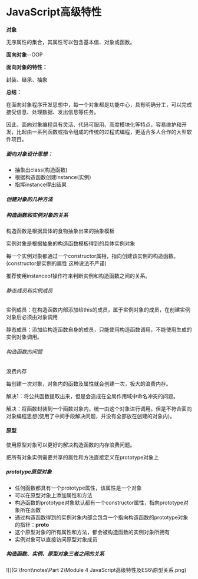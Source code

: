 # JavaScript高级特性

**对象**

无序属性的集合，其属性可以包含基本值、对象或函数。

**面向对象**--OOP

**面向对象的特性：**

封装、继承、抽象

**总结：**

在面向对象程序开发思想中，每一个对象都是功能中心，具有明确分工，可以完成接受信息、处理数据、发出信息等任务。

因此，面向对象编程具有灵活、代码可服用、高度模块化等特点，容易维护和开发，比起由一系列函数或指令组成的传统的过程式编程，更适合多人合作的大型软件项目。

##### 面向对象设计思想：

* 抽象出class(构造函数)
* 根据构造函数创建Instance(实例)
* 指挥instance得出结果

##### 创建对象的几种方法

##### 构造函数和实例对象的关系

构造函数是根据具体的食物抽象出来的抽象模板

实例对象是根据抽象的构造函数模板得到的具体实例对象

每一个实例对象都通过一个constructor属相，指向创建该实例的构造函数。(constructor是实例的属性 这种说法不严谨)

推荐使用instanceof操作符来判断实例和构造函数之间的关系。

###### 静态成员和实例成员

实例成员：在构造函数内部添加给this的成员，属于实例对象的成员，在创建实例对象后必须由对象调用

静态成员：添加给构造函数自身的成员，只能使用构造函数调用，不能使用生成的实例对象调用。

###### 构造函数的问题

浪费内存

每创建一次对象，对象内的函数及属性就会创建一次，极大的浪费内存。

解决1：将公共函数提取出来，但是会造成在全局作用域中命名冲突的问题。

解决：将函数封装到一个函数对象内，统一由这个对象进行调用。但是不符合面向对象编程思想(使用了中间手段解决问题，并没有全部放在创建的对象内)。

#### 原型

使用原型对象可以更好的解决构造函数的内存浪费问题。

把所有对象实例需要共享的属性和方法直接定义在prototype对象上

##### prototype原型对象

* 任何函数都具有一个prototype属性，该属性是一个对象
* 可以在原型对象上添加属性和方法
* 构造函数的prototype对象默认都有一个constructor属性，指向prototype对象所在函数
* 通过构造函数得到的实例对象内部会包含一个指向构造函数的prototype对象的指针：__proto__
* 这个原型对象的所有属性和方法，都会被构造函数的实例对象所拥有
* 实例对象可以直接访问原型对象成员

##### 构造函数、实例、原型对象三者之间的关系

![](G:\front\notes\Part 2\Module 4 JavaScript高级特性及ES6\原型关系.png)